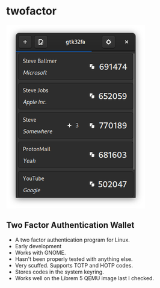 # twofactor

![App Screenshot](screenshot.jpg?raw=true)

## Two Factor Authentication Wallet

- A two factor authentication program for Linux.
- Early development
- Works with GNOME.
- Hasn't been properly tested with anything else.
- Very scuffed. Supports TOTP and HOTP codes.
- Stores codes in the system keyring.
- Works well on the Librem 5 QEMU image last I checked.
